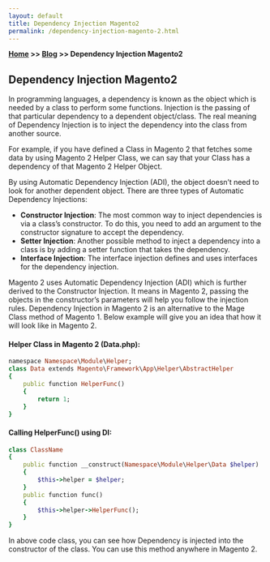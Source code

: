 ```yaml
---
layout: default
title: Dependency Injection Magento2
permalink: /dependency-injection-magento-2.html
---
```

**[Home](https://supravatm.github.io/) >> [Blog](https://supravatm.github.io/blogs.html) >> Dependency Injection Magento2**

## Dependency Injection Magento2

<p>In programming languages, a dependency is known as the object which is needed by a class to perform some functions. Injection is the passing of that particular dependency to a dependent object/class. The real meaning of Dependency Injection is to inject the dependency into the class from another source.</p>

<p>For example, if you have defined a Class in Magento 2 that fetches some data by using Magento 2 Helper Class, we can say that your Class has a dependency of that Magento 2 Helper Object.</p>

<p>By using Automatic Dependency Injection (ADI), the object doesn’t need to look for another dependent object. There are three types of Automatic Dependency Injections:</p>

* **Constructor Injection**: The most common way to inject dependencies is via a class’s constructor. To do this, you need to add an argument to the constructor signature to accept the dependency.
* **Setter Injection**: Another possible method to inject a dependency into a class is by adding a setter function that takes the dependency.
* **Interface Injection**: The interface injection defines and uses interfaces for the dependency injection.

<p>Magento 2 uses Automatic Dependency Injection (ADI) which is further derived to the Constructor Injection. It means in Magento 2, passing the objects in the constructor’s parameters will help you follow the injection rules. Dependency Injection in Magento 2 is an alternative to the Mage Class method of Magento 1. Below example will give you an idea that how it will look like in Magento 2.</p>

#### Helper Class in Magento 2 (Data.php):

```ruby
namespace Namespace\Module\Helper;
class Data extends Magento\Framework\App\Helper\AbstractHelper
{
    public function HelperFunc()
    {
        return 1;
    }
}
```

#### Calling HelperFunc() using DI:

```ruby
class ClassName
{
    public function __construct(Namespace\Module\Helper\Data $helper)
    {
        $this->helper = $helper;
    }
    public function func()
    {
        $this->helper->HelperFunc();
    }
}
```

<p>In above code class, you can see how Dependency is injected into the constructor of the class. You can use this method anywhere in Magento 2.</p>
